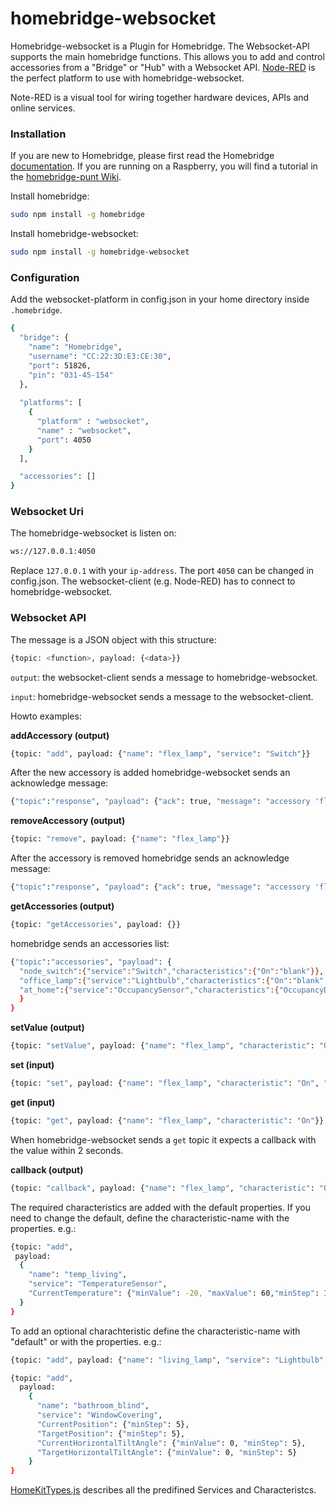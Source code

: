 # homebridge-websocket
Homebridge-websocket is a Plugin for Homebridge. The Websocket-API supports the main homebridge functions. This allows you to add and control accessories from a "Bridge" or "Hub" with a Websocket API. [Node-RED](http://nodered.org/) is the perfect platform to use with homebridge-websocket.

Note-RED is a visual tool for wiring together hardware devices, APIs and online services.

### Installation

If you are new to Homebridge, please first read the Homebridge [documentation](https://www.npmjs.com/package/homebridge).
If you are running on a Raspberry, you will find a tutorial in the [homebridge-punt Wiki](https://github.com/cflurin/homebridge-punt/wiki/Running-Homebridge-on-a-Raspberry-Pi).

Install homebridge:
```sh
sudo npm install -g homebridge
```
Install homebridge-websocket:
```sh
sudo npm install -g homebridge-websocket
```

### Configuration
Add the websocket-platform in config.json in your home directory inside `.homebridge`.

```sh
{
  "bridge": {
    "name": "Homebridge",
    "username": "CC:22:3D:E3:CE:30",
    "port": 51826,
    "pin": "031-45-154"
  },
  
  "platforms": [
    {
      "platform" : "websocket",
      "name" : "websocket",
      "port": 4050
    }
  ],           

  "accessories": []
}
```

### Websocket Uri

The homebridge-websocket is listen on:

```sh
ws://127.0.0.1:4050
```

Replace `127.0.0.1` with your `ip-address`. The port `4050` can be changed in config.json.
The websocket-client (e.g. Node-RED) has to connect to homebridge-websocket.

### Websocket API

The message is a JSON object with this structure:

```sh
{topic: <function>, payload: {<data>}}
```

`output`: the websocket-client sends a message to homebridge-websocket.

`input`: homebridge-websocket sends a message to the websocket-client.


Howto examples:

**addAccessory (output)**

```sh
{topic: "add", payload: {"name": "flex_lamp", "service": "Switch"}}
```

After the new accessory is added homebridge-websocket sends an acknowledge message:

```sh
{"topic":"response", "payload": {"ack": true, "message": "accessory 'flex_lamp' is added."}}
```

**removeAccessory (output)**

```sh
{topic: "remove", payload: {"name": "flex_lamp"}}
```

After the accessory is removed homebridge sends an acknowledge message:

```sh
{"topic":"response", "payload": {"ack": true, "message": "accessory 'flex_lamp' is removed."}}
```

**getAccessories (output)**

```sh
{topic: "getAccessories", payload: {}}
```

homebridge sends an accessories list:

```sh
{"topic":"accessories", "payload": {
  "node_switch":{"service":"Switch","characteristics":{"On":"blank"}},
  "office_lamp":{"service":"Lightbulb","characteristics":{"On":"blank","Brightness":"blank"}},
  "at_home":{"service":"OccupancySensor","characteristics":{"OccupancyDetected":"blank"}}
  }
}
```

**setValue (output)**

```sh
{topic: "setValue", payload: {"name": "flex_lamp", "characteristic": "On", "value": true}}
```

**set (input)**

```sh
{topic: "set", payload: {"name": "flex_lamp", "characteristic": "On", "value": true}}
```

**get (input)**

```sh
{topic: "get", payload: {"name": "flex_lamp", "characteristic": "On"}}
```

When homebridge-websocket sends a `get` topic it expects a callback with the value within 2 seconds.

**callback (output)**

```sh
{topic: "callback", payload: {"name": "flex_lamp", "characteristic": "On", "value": true}}
```

The required characteristics are added with the default properties. If you need to change the default, define the characteristic-name with the properties. e.g.:

```sh
{topic: "add",
 payload:
  {
    "name": "temp_living",
    "service": "TemperatureSensor",
    "CurrentTemperature": {"minValue": -20, "maxValue": 60,"minStep": 1}
  }
}
```

To add an optional charachteristic define the characteristic-name with "default" or with the properties. e.g.:

```sh
{topic: "add", payload: {"name": "living_lamp", "service": "Lightbulb", "Brightness": "default"}}
```

```sh
{topic: "add",
  payload:
    {
      "name": "bathroom_blind",
      "service": "WindowCovering",
      "CurrentPosition": {"minStep": 5},
      "TargetPosition": {"minStep": 5},
      "CurrentHorizontalTiltAngle": {"minValue": 0, "minStep": 5},
      "TargetHorizontalTiltAngle": {"minValue": 0, "minStep": 5}
    }
}
```

[HomeKitTypes.js](https://github.com/KhaosT/HAP-NodeJS/blob/master/lib/gen/HomeKitTypes.js) describes all the predifined Services and Characteristcs.


